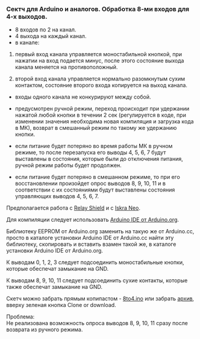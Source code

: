 ### Сектч для Arduino и аналогов. Обработка 8-ми входов для 4-х выходов.

- 8 входов по 2 на канал.
- 4 выхода на каждый канал.
- в канале:

1.  первый вход канала управляется моностабильной кнопкой, при нажатии на вход подается минус, после этого состояние выхода канала меняется на противоположный.

2.  второй вход канала управляется нормально разомкнутым сухим контактом, состояние второго входа копируется на выход канала.

* входы одного канала не конкурируют между собой.

* предусмотрен ручной режим, переход происходит при удержании нажатой любой кнопки в течении 2 сек (регулируется в коде, при изменении значения необходима новая компиляция и загрузка кода в МК), возврат в смешанный режим по такому же удержанию кнопки.

* если питание будет потеряно во время работы МК в ручном режиме, то после перезапуска его выводы 4, 5, 6, 7 будут выставлены в состояния, которые были до отключения питания, ручной режим работы будет продолжен.

* если питание будет потеряно в смешанном режиме, то при его восстановлении произойдет опрос выводов 8, 9, 10, 11 и в соответствии с их состояниями будут выставлены состояния управляющих выводов 4, 5, 6, 7.

Предполагается работа с [Relay Shield](http://amperka.ru/product/arduino-relay-shield) и с
[Iskra Neo](http://wiki.amperka.ru/_media/%D0%BF%D1%80%D0%BE%D0%B4%D1%83%D0%BA%D1%82%D1%8B:iskra-neo:iskra_neo_pinout.png).

Для компиляции следует использовать [Arduino IDE от Arduino.org](http://www.arduino.org/downloads).

Библиотеку EEPROM от Arduino.org заменить на такую же от Arduino.сс, просто в каталоге установки Arduino IDE от Arduino.сс найти эту библиотеку, скопировать и вставить взамен такой же, в каталоге установки Arduino IDE от Arduino.org.

К выводам 0, 1, 2, 3 следует подсоединить моностабильные кнопки, которые обеспечат замыкание на GND.

К выводам 8, 9, 10, 11 следует подсоединить сухие контакты, которые также обеспечат замыкание на GND.

Скетч можно забрать прямым копипастом - [8to4.ino](https://github.com/itechnocrat/8to4/blob/master/8to4.ino) или забрать [архив](https://github.com/itechnocrat/8to4/archive/master.zip), вверху зеленая кнопка Clone or download.

Проблема:  
Не реализована возможность опроса выводов 8, 9, 10, 11 сразу после возврата из ручного режима.
